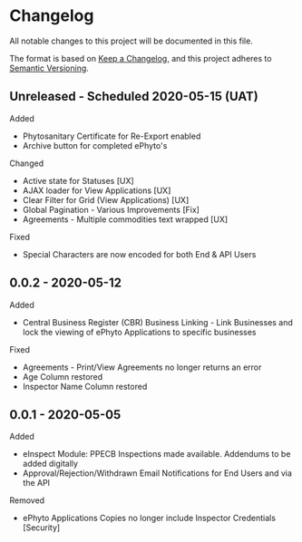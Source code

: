 # Changelog
All notable changes to this project will be documented in this file.

The format is based on [Keep a Changelog](https://keepachangelog.com/en/1.0.0/),
and this project adheres to [Semantic Versioning](https://semver.org/spec/v2.0.0.html).

## Unreleased - Scheduled 2020-05-15 (UAT)

Added
- Phytosanitary Certificate for Re-Export enabled
- Archive button for completed ePhyto's

Changed
- Active state for Statuses [UX]
- AJAX loader for View Applications [UX]
- Clear Filter for Grid (View Applications) [UX]
- Global Pagination - Various Improvements [Fix]
- Agreements - Multiple commodities text wrapped [UX]

Fixed
- Special Characters are now encoded for both End & API Users

## 0.0.2 - 2020-05-12
Added
- Central Business Register (CBR) Business Linking - Link Businesses and lock the viewing of ePhyto Applications to specific businesses

Fixed
- Agreements - Print/View Agreements no longer returns an error
- Age Column restored
- Inspector Name Column restored

## 0.0.1 - 2020-05-05
Added
- eInspect Module: PPECB Inspections made available. Addendums to be added digitally
- Approval/Rejection/Withdrawn Email Notifications for End Users and via the API

Removed
- ePhyto Applications Copies no longer include Inspector Credentials [Security]
